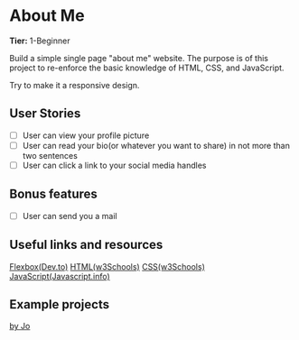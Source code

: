# About Me

**Tier:** 1-Beginner

Build a simple single page "about me" website.
The purpose is of this project to re-enforce the basic knowledge of HTML, CSS, and JavaScript.

Try to make it a responsive design.


## User Stories

-   [ ] User can view your profile picture
-   [ ] User can read your bio(or whatever you want to share) in not more than two sentences
-   [ ] User can click a link to your social media handles

## Bonus features

-   [ ] User can send you a mail


## Useful links and resources

[Flexbox(Dev.to)](https://web.dev/learn/css/flexbox/)
[HTML(w3Schools)](https://www.w3schools.com/html/)
[CSS(w3Schools)](https://www.w3schools.com/css/)
[JavaScript(Javascript.info)](https://javascript.info/)

## Example projects

[by Jo](https://iamjo.netlify.app/)

